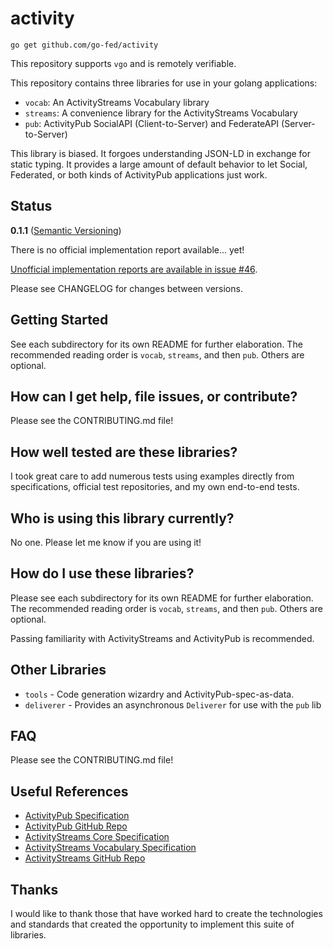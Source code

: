 # activity

`go get github.com/go-fed/activity`

This repository supports `vgo` and is remotely verifiable.

This repository contains three libraries for use in your golang applications:

* `vocab`: An ActivityStreams Vocabulary library
* `streams`: A convenience library for the ActivityStreams Vocabulary
* `pub`: ActivityPub SocialAPI (Client-to-Server) and FederateAPI
  (Server-to-Server)

This library is biased. It forgoes understanding JSON-LD in exchange for static
typing. It provides a large amount of default behavior to let Social,
Federated, or both kinds of ActivityPub applications just work.

## Status

**0.1.1** ([Semantic Versioning](https://semver.org/))

There is no official implementation report available... yet!

[Unofficial implementation reports are available in issue #46](https://github.com/go-fed/activity/issues/46).

Please see CHANGELOG for changes between versions.

## Getting Started

See each subdirectory for its own README for further elaboration. The
recommended reading order is `vocab`, `streams`, and then `pub`. Others are
optional.

## How can I get help, file issues, or contribute?

Please see the CONTRIBUTING.md file!

## How well tested are these libraries?

I took great care to add numerous tests using examples directly from
specifications, official test repositories, and my own end-to-end tests.

## Who is using this library currently?

No one. Please let me know if you are using it!

## How do I use these libraries?

Please see each subdirectory for its own README for further elaboration. The
recommended reading order is `vocab`, `streams`, and then `pub`. Others are
optional.

Passing familiarity with ActivityStreams and ActivityPub is recommended.

## Other Libraries

* `tools` - Code generation wizardry and ActivityPub-spec-as-data.
* `deliverer` - Provides an asynchronous `Deliverer` for use with the `pub` lib

## FAQ

Please see the CONTRIBUTING.md file!

## Useful References

* [ActivityPub Specification](https://www.w3.org/TR/activitypub)
* [ActivityPub GitHub Repo](https://github.com/w3c/activitypub)
* [ActivityStreams Core Specification](https://www.w3.org/TR/activitystreams-core)
* [ActivityStreams Vocabulary Specification](https://www.w3.org/TR/activitystreams-vocabulary)
* [ActivityStreams GitHub Repo](https://github.com/w3c/activitystreams)

## Thanks

I would like to thank those that have worked hard to create the technologies
and standards that created the opportunity to implement this suite of
libraries.
